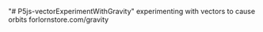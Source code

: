"# P5js-vectorExperimentWithGravity"
experimenting with vectors to cause orbits
forlornstore.com/gravity

